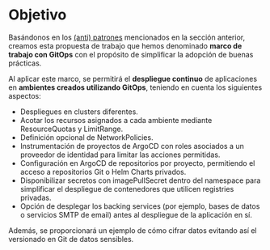 # Objetivo

Basándonos en los [(anti) patrones](../patterns) mencionados en la sección anterior,
creamos esta propuesta de trabajo que hemos denominado **marco de trabajo con
GitOps** con el propósito de simplificar la adopción de buenas prácticas.

Al aplicar este marco, se permitirá el **despliegue continuo** de
aplicaciones en **ambientes creados utilizando GitOps**, teniendo en cuenta los
siguientes aspectos:

* Despliegues en clusters diferentes.
* Acotar los recursos asignados a cada ambiente mediante ResourceQuotas y
  LimitRange.
* Definición opcional de NetworkPolicies.
* Instrumentación de proyectos de ArgoCD con roles asociados a un proveedor de
  identidad para limitar las acciones permitidas.
* Configuración en ArgoCD de repositorios por proyecto, permitiendo el
  acceso a repositorios Git o Helm Charts privados.
* Disponibilizar secretos con imagePullSecret dentro del namespace para
  simplificar el despliegue de contenedores que utilicen registries
  privadas.
* Opción de desplegar los backing services (por ejemplo, bases de datos o
  servicios SMTP de email) antes al despliegue de la aplicación en sí.

Además, se proporcionará un ejemplo de cómo cifrar datos evitando así el
versionado en Git de datos sensibles.
